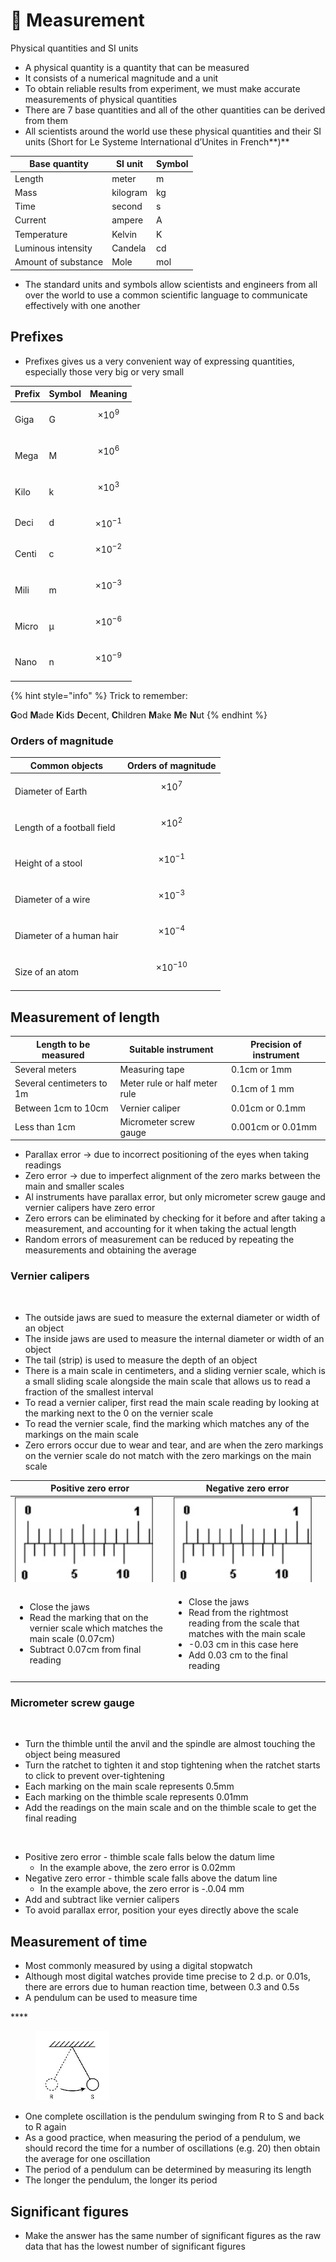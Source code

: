 # 📏 Measurement

Physical quantities and SI units

* A physical quantity is a quantity that can be measured
* It consists of a numerical magnitude and a unit
* To obtain reliable results from experiment, we must make accurate measurements of physical quantities
* There are 7 base quantities and all of the other quantities can be derived from them
* All scientists around the world use these physical quantities and their SI units (Short for Le Systeme International d’Unites in French**)**

| Base quantity       | SI unit  | Symbol |
| ------------------- | -------- | ------ |
| Length              | meter    | m      |
| Mass                | kilogram | kg     |
| Time                | second   | s      |
| Current             | ampere   | A      |
| Temperature         | Kelvin   | K      |
| Luminous intensity  | Candela  | cd     |
| Amount of substance | Mole     | mol    |

* The standard units and symbols allow scientists and engineers from all over the world to use a common scientific language to communicate effectively with one another

## Prefixes

* Prefixes gives us a very convenient way of expressing quantities, especially those very big or very small

| Prefix | Symbol | Meaning             |
| ------ | ------ | ------------------- |
| Giga   | G      | $$\times 10^9$$​    |
| Mega   | M      | $$\times 10^6$$​    |
| Kilo   | k      | $$\times 10^3$$​    |
| Deci   | d      | $$\times 10^{-1}$$  |
| Centi  | c      | $$\times 10^{-2}$$​ |
| Mili   | m      | $$\times 10^{-3}$$​ |
| Micro  | μ      | $$\times 10^{-6}$$​ |
| Nano   | n      | $$\times 10^{-9}$$​ |

{% hint style="info" %}
Trick to remember:

**G**od **M**ade **K**ids **D**ecent, **C**hildren **M**ake **M**e **N**ut
{% endhint %}

### Orders of magnitude

| Common objects             | Orders of magnitude  |
| -------------------------- | -------------------- |
| Diameter of Earth          | $$\times 10^7$$​     |
| Length of a football field | $$\times 10^2$$​     |
| Height of a stool          | $$\times 10^{-1}$$​  |
| Diameter of a wire         | $$\times 10^{-3}$$​  |
| Diameter of a human hair   | $$\times 10^{-4}$$​  |
| Size of an atom            | $$\times 10^{-10}$$​ |

## Measurement of length

| Length to be measured     | Suitable instrument           | Precision of instrument |
| ------------------------- | ----------------------------- | ----------------------- |
| Several meters            | Measuring tape                | 0.1cm or 1mm            |
| Several centimeters to 1m | Meter rule or half meter rule | 0.1cm of 1 mm           |
| Between 1cm to 10cm       | Vernier caliper               | 0.01cm or 0.1mm         |
| Less than 1cm             | Micrometer screw gauge        | 0.001cm or 0.01mm       |

* Parallax error -> due to incorrect positioning of the eyes when taking readings
* Zero error -> due to imperfect alignment of the zero marks between the main and smaller scales
* Al instruments have parallax error, but only micrometer screw gauge and vernier calipers have zero error
* Zero errors can be eliminated by checking for it before and after taking a measurement, and accounting for it when taking the actual length
* Random errors of measurement can be reduced by repeating the measurements and obtaining the average

### Vernier calipers

<figure><img src="https://lh5.googleusercontent.com/yVHXaj9OjWhQIRVTvpDPYuPccHEV7ktvDuRHXsKHLjHpJrYz8AW5Rk0BPr2oauYqangqKbPdOBIZmE3_oEedL9DAL5WLRF24rI0LbOVW-fNan7HsLM6xjPET5WL93Dl2sRoe8IH0nSt8sDLMf-YdRw" alt=""><figcaption></figcaption></figure>

* The outside jaws are sued to measure the external diameter or width of an object
* The inside jaws are used to measure the internal diameter or width of an object
* The tail (strip) is used to measure the depth of an object
* There is a main scale in centimeters, and a sliding vernier scale, which is a small sliding scale alongside the main scale that allows us to read a fraction of the smallest interval
* To read a vernier caliper, first read the main scale reading by looking at the marking next to the 0 on the vernier scale
* To read the vernier scale, find the marking which matches any of the markings on the main scale
* Zero errors occur due to wear and tear, and are when the zero markings on the vernier scale do not match with the zero markings on the main scale

| Positive zero error                                                                                                                                                  | Negative zero error                                                                                                                                                                                  |
| -------------------------------------------------------------------------------------------------------------------------------------------------------------------- | ---------------------------------------------------------------------------------------------------------------------------------------------------------------------------------------------------- |
| ![](<../.gitbook/assets/image (27).png>)                                                                                                                             | ![](<../.gitbook/assets/image (32) (1).png>)                                                                                                                                                         |
| <ul><li>Close the jaws</li><li>Read the marking that on the vernier scale which matches the main scale (0.07cm)</li><li>Subtract 0.07cm from final reading</li></ul> | <ul><li>Close the jaws</li><li>Read from the rightmost reading from the scale that matches with the main scale</li><li>-0.03 cm in this case here</li><li>Add 0.03 cm to the final reading</li></ul> |

### Micrometer screw gauge

<figure><img src="https://lh4.googleusercontent.com/jANTGFqeG-TLMqFlzyeVHxa3yh6wUGHiUTJ3kO99L_MoH2h9VdJfV5Zk3bu8GTES5LUILobgaBfTsqTCy5WaDAY2nstSGRN1swYs9IabtiGlDAleEOk9qTjI-kY8gg8u0hpWSQBvE3S6FnJBxKZ9IA" alt=""><figcaption></figcaption></figure>

* Turn the thimble until the anvil and the spindle are almost touching the object being measured
* Turn the ratchet to tighten it and stop tightening when the ratchet starts to click to prevent over-tightening
* Each marking on the main scale represents 0.5mm
* Each marking on the thimble scale represents 0.01mm
* Add the readings on the main scale and on the thimble scale to get the final reading

<figure><img src="https://lh6.googleusercontent.com/6GeZivIx-vK3QEUyNgMzlIpVC5s9Sl6FfZcoedTZWS0qWREk2_HAMEabGCXHQxvbPKpcMZ2SMurNRrDKPSvIoxnh1AHE72otcMP5fy2EFiwsWBhR8dNo4MTokJwSrKbtljfsw4jpxXDkBhYmJXEumQ" alt=""><figcaption></figcaption></figure>

* Positive zero error - thimble scale falls below the datum lime
  * In the example above, the zero error is 0.02mm
* Negative zero error - thimble scale falls above the datum line
  * In the example above, the zero error is -.0.04 mm
* Add and subtract like vernier calipers
* To avoid parallax error, position your eyes directly above the scale

## Measurement of time

* Most commonly measured by using a digital stopwatch
* Although most digital watches provide time precise to 2 d.p. or 0.01s, there are errors due to human reaction time, between 0.3 and 0.5s
* A pendulum can be used to measure time

&#x20;****&#x20;

<figure><img src="../.gitbook/assets/image (42).png" alt=""><figcaption></figcaption></figure>

* One complete oscillation is the pendulum swinging from R to S and back to R again
* As a good practice, when measuring the period of a pendulum, we should record the time  for a number of oscillations (e.g. 20) then obtain the average for one oscillation
* The period of a pendulum can be determined by measuring its length
* The longer the pendulum, the longer its period

## Significant figures

* Make the answer has the same number of significant figures as the raw data that has the lowest number of significant figures
